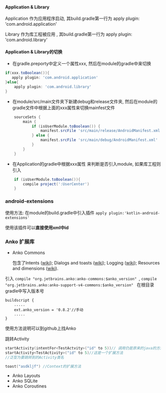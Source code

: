 #### Application & Library

Application 作为应用程序启动, 其build.gradle第一行为 apply plugin: 'com.android.application'

Library 作为库工程被应用  , 其build.gradle第一行为 apply plugin: 'com.android.library'

#### Application & Library的切换

- 在gradle.preporty中定义一个属性xxx, 然后在module的gradle中来切换

```groovy
if(xxx.toBoolean()){
   apply plugin: 'com.android.application'
}else{
	apply plugin: 'com.android.library'
}
```

- 在module/src/main文件夹下新建debug和release文件夹, 然后在module的gradle文件中根据上面的xxx属性来切换mainfest文件  

```groovy
    sourceSets {
        main {
            if (isUserModule.toBoolean()) {
                manifest.srcFile 'src/main/release/AndroidManifest.xml'
            } else {
                manifest.srcFile 'src/main/debug/AndroidManifest.xml'
            }
        }
    }
```

- 在Application的gradle中根据xxx属性 来判断是否引入module, 如果库工程则引入

```groovy
    if (isUserModule.toBoolean()){
        compile project(':UserCenter')
    }
```



### android-extensions

使用方法: 在module的build.gradle中引入插件 `apply plugin:'kotlin-android-extensions'`

使用该插件可以**直接使用xml中id**



### Anko 扩展库

- Anko Commons   

   包含了Intents ([wiki](https://github.com/Kotlin/anko/wiki/Anko-Commons-%E2%80%93-Intents)); Dialogs and toasts ([wiki](https://github.com/Kotlin/anko/wiki/Anko-Commons-%E2%80%93-Dialogs)); Logging ([wiki](https://github.com/Kotlin/anko/wiki/Anko-Commons-%E2%80%93-Logging));  Resources and dimensions ([wiki](https://github.com/Kotlin/anko/wiki/Anko-Commons-%E2%80%93-Misc)).

引入 `compile "org.jetbrains.anko:anko-commons:$anko_version" `, `compile "org.jetbrains.anko:anko-support-v4-commons:$anko_version" `
在根目录gradle中写入版本号

```
buildscript {
    .....
    ext.anko_version = '0.8.2'//手动
    .....
}
```

使用方法说明可以到github上找Anko

跳转Activity

```kotlin
startActivity(intentFor<TestActvity>("id" to 5))// 调用仍是原来的java的方法
startActivity<TestActivity>("id" to 5)//这是一个扩展方法
//泛型为要跳转到的Activity类名

toast("asdkljf") //Context的扩展方法 
```



- Anko Layouts	
- Anko SQLite
- Anko Coroutines